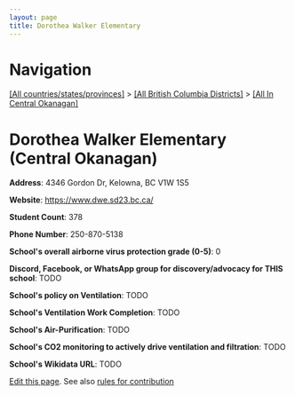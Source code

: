 ```yaml
---
layout: page
title: Dorothea Walker Elementary
---
```

# Navigation

[[All countries/states/provinces]](../../..) > [[All British Columbia Districts]](../..) > [[All In Central Okanagan]](..)

# Dorothea Walker Elementary (Central Okanagan)

**Address**: 4346 Gordon Dr, Kelowna, BC V1W 1S5

**Website**: <https://www.dwe.sd23.bc.ca/>

**Student Count**: 378

**Phone Number**: 250-870-5138

**School's overall airborne virus protection grade (0-5)**: 0

**Discord, Facebook, or WhatsApp group for discovery/advocacy for THIS school**: TODO

**School's policy on Ventilation**: TODO

**School's Ventilation Work Completion**: TODO

**School's Air-Purification**: TODO

**School's CO2 monitoring to actively drive ventilation and filtration**: TODO

**School's Wikidata URL**: TODO


[Edit this page](https://github.com/ventilate-schools/BC/edit/main/./Central_Okanagan/Dorothea_Walker_Elementary.md). See also [rules for contribution](../../../contribution-rules/)